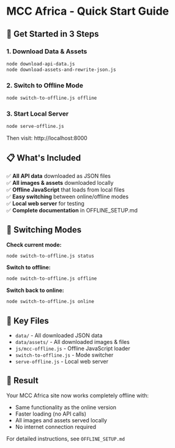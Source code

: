 # MCC Africa - Quick Start Guide

## 🚀 Get Started in 3 Steps

### 1. Download Data & Assets
```bash
node download-api-data.js
node download-assets-and-rewrite-json.js
```

### 2. Switch to Offline Mode
```bash
node switch-to-offline.js offline
```

### 3. Start Local Server
```bash
node serve-offline.js
```

Then visit: http://localhost:8000

## 📋 What's Included

✅ **All API data** downloaded as JSON files  
✅ **All images & assets** downloaded locally  
✅ **Offline JavaScript** that loads from local files  
✅ **Easy switching** between online/offline modes  
✅ **Local web server** for testing  
✅ **Complete documentation** in OFFLINE_SETUP.md  

## 🔄 Switching Modes

**Check current mode:**
```bash
node switch-to-offline.js status
```

**Switch to offline:**
```bash
node switch-to-offline.js offline
```

**Switch back to online:**
```bash
node switch-to-offline.js online
```

## 📁 Key Files

- `data/` - All downloaded JSON data
- `data/assets/` - All downloaded images & files
- `js/mcc-offline.js` - Offline JavaScript loader
- `switch-to-offline.js` - Mode switcher
- `serve-offline.js` - Local web server

## 🎯 Result

Your MCC Africa site now works completely offline with:
- Same functionality as the online version
- Faster loading (no API calls)
- All images and assets served locally
- No internet connection required

For detailed instructions, see `OFFLINE_SETUP.md` 